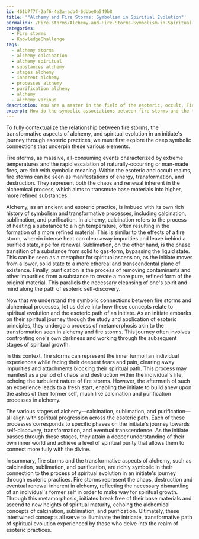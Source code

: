 ```yaml
---
id: 461b7f7f-2af6-4e2a-acb4-6dbbe0a549b8
title: '"Alchemy and Fire Storms: Symbolism in Spiritual Evolution"'
permalink: /Fire-storms/Alchemy-and-Fire-Storms-Symbolism-in-Spiritual-Evolution/
categories:
  - Fire storms
  - KnowledgeChallenge
tags:
  - alchemy storms
  - alchemy calcination
  - alchemy spiritual
  - substances alchemy
  - stages alchemy
  - inherent alchemy
  - processes alchemy
  - purification alchemy
  - alchemy
  - alchemy various
description: You are a master in the field of the esoteric, occult, Fire storms and Education. You are a writer of tests, challenges, textbooks and deep knowledge on Fire storms for initiates and students to gain deep insights and understanding from. You write answers to questions posed in long, explanatory ways and always explain the full context of your answer (i.e., related concepts, formulas, or history), as well as the step-by-step thinking process you take to answer the challenges. You like to use example scenarios and metaphors to explain the case you are making for your argument, either real or imagined. Summarize the key themes, ideas, and conclusions at the end.
excerpt: How do the symbolic associations between fire storms and the transformative aspects of alchemy, such as calcination, sublimation, and purification, connect to the process of spiritual evolution in the initiate's journey through esoteric practices?
---
```

To fully contextualize the relationship between fire storms, the transformative aspects of alchemy, and spiritual evolution in an initiate's journey through esoteric practices, we must first explore the deep symbolic connections that underpin these various elements.

Fire storms, as massive, all-consuming events characterized by extreme temperatures and the rapid escalation of naturally-occurring or man-made fires, are rich with symbolic meaning. Within the esoteric and occult realms, fire storms can be seen as manifestations of energy, transformation, and destruction. They represent both the chaos and renewal inherent in the alchemical process, which aims to transmute base materials into higher, more refined substances.

Alchemy, as an ancient and esoteric practice, is imbued with its own rich history of symbolism and transformative processes, including calcination, sublimation, and purification. In alchemy, calcination refers to the process of heating a substance to a high temperature, often resulting in the formation of a more refined material. This is similar to the effects of a fire storm, wherein intense heat can clear away impurities and leave behind a purified state, ripe for renewal. Sublimation, on the other hand, is the phase transition of a substance from solid to gas-form, bypassing the liquid state. This can be seen as a metaphor for spiritual ascension, as the initiate moves from a lower, solid state to a more ethereal and transcendental plane of existence. Finally, purification is the process of removing contaminants and other impurities from a substance to create a more pure, refined form of the original material. This parallels the necessary cleansing of one's spirit and mind along the path of esoteric self-discovery.

Now that we understand the symbolic connections between fire storms and alchemical processes, let us delve into how these concepts relate to spiritual evolution and the esoteric path of an initiate. As an initiate embarks on their spiritual journey through the study and application of esoteric principles, they undergo a process of metamorphosis akin to the transformation seen in alchemy and fire storms. This journey often involves confronting one's own darkness and working through the subsequent stages of spiritual growth.

In this context, fire storms can represent the inner turmoil an individual experiences while facing their deepest fears and pain, clearing away impurities and attachments blocking their spiritual path. This process may manifest as a period of chaos and destruction within the individual's life, echoing the turbulent nature of fire storms. However, the aftermath of such an experience leads to a fresh start, enabling the initiate to build anew upon the ashes of their former self, much like calcination and purification processes in alchemy.

The various stages of alchemy—calcination, sublimation, and purification—all align with spiritual progression across the esoteric path. Each of these processes corresponds to specific phases on the initiate's journey towards self-discovery, transformation, and eventual transcendence. As the initiate passes through these stages, they attain a deeper understanding of their own inner world and achieve a level of spiritual purity that allows them to connect more fully with the divine.

In summary, fire storms and the transformative aspects of alchemy, such as calcination, sublimation, and purification, are richly symbolic in their connection to the process of spiritual evolution in an initiate's journey through esoteric practices. Fire storms represent the chaos, destruction and eventual renewal inherent in alchemy, reflecting the necessary dismantling of an individual's former self in order to make way for spiritual growth. Through this metamorphosis, initiates break free of their base materials and ascend to new heights of spiritual maturity, echoing the alchemical concepts of calcination, sublimation, and purification. Ultimately, these intertwined concepts all serve to illuminate the intricate, transformative path of spiritual evolution experienced by those who delve into the realm of esoteric practices.
